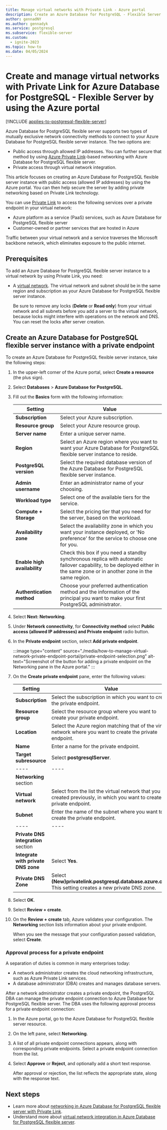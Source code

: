 ```yaml
---
title: Manage virtual networks with Private Link - Azure portal
description: Create an Azure Database for PostgreSQL - Flexible Server instance with public access by using the Azure portal, and add private networking to the server based on Azure Private Link.
author: gennadNY
ms.author: gennadyk
ms.service: postgresql
ms.subservice: flexible-server
ms.custom:
  - ignite-2023
ms.topic: how-to
ms.date: 04/05/2024
---
```



# Create and manage virtual networks with Private Link for Azure Database for PostgreSQL - Flexible Server by using the Azure portal

[!INCLUDE [applies-to-postgresql-flexible-server](../includes/applies-to-postgresql-flexible-server.md)]

Azure Database for PostgreSQL flexible server supports two types of mutually exclusive network connectivity methods to connect to your Azure Database for PostgreSQL flexible server instance. The two options are:

* Public access through allowed IP addresses. You can further secure that method by using [Azure Private Link](./concepts-networking-private-link.md)-based networking with Azure Database for PostgreSQL flexible server. 
* Private access through virtual network integration.

This article focuses on creating an Azure Database for PostgreSQL flexible server instance with public access (allowed IP addresses) by using the Azure portal. You can then help secure the server by adding private networking based on Private Link technology.

You can use [Private Link](../../private-link/private-link-overview.md) to access the following services over a private endpoint in your virtual network:

* Azure platform as a service (PaaS) services, such as Azure Database for PostgreSQL flexible server
* Customer-owned or partner services that are hosted in Azure

Traffic between your virtual network and a service traverses the Microsoft backbone network, which eliminates exposure to the public internet.



## Prerequisites

To add an Azure Database for PostgreSQL flexible server instance to a virtual network by using Private Link, you need:

* A [virtual network](../../virtual-network/quick-create-portal.md#create-a-virtual-network). The virtual network and subnet should be in the same region and subscription as your Azure Database for PostgreSQL flexible server instance.

  Be sure to remove any locks (**Delete** or **Read only**) from your virtual network and all subnets before you add a server to the virtual network, because locks might interfere with operations on the network and DNS. You can reset the locks after server creation.


## Create an Azure Database for PostgreSQL flexible server instance with a private endpoint

To create an Azure Database for PostgreSQL flexible server instance, take the following steps:

1. In the upper-left corner of the Azure portal, select **Create a resource** (the plus sign).

2. Select **Databases** > **Azure Database for PostgreSQL**.

3. Fill out the **Basics** form with the following information:

   |Setting |Value|
   |---------|------|
   |**Subscription**| Select your Azure subscription.|
   |**Resource group**| Select your Azure resource group.|
   |**Server name**| Enter a unique server name.|
   |**Region**|Select an Azure region where you want to want your Azure Database for PostgreSQL flexible server instance to reside.|
   |**PostgreSQL version**|Select the required database version of the Azure Database for PostgreSQL flexible server instance.|
   |**Admin username** |Enter an administrator name of your choosing.|
   |**Workload type**|Select one of the available tiers for the service.|
   |**Compute + Storage**|Select the pricing tier that you need for the server, based on the workload.|
   |**Availability zone**|Select the availability zone in which you want your instance deployed, or 'No preference' for the service to choose one for you.|
   |**Enable high availability**|Check this box if you need a standby synchronous replica with automatic failover capability, to be deployed either in the same zone or in another zone in the same region.|
   |**Authentication method**|Choose your preferred authentication method and the information of the principal you want to make your first PostgreSQL administrator.|

5. Select **Next: Networking**.

6. Under **Network connectivity**, for **Connectivity method** select **Public access (allowed IP addresses) and Private endpoint** radio button.

7. In the **Private endpoint** section, select **Add private endpoint**.

    :::image type="content" source="./media/how-to-manage-virtual-network-private-endpoint-portal/private-endpoint-selection.png" alt-text="Screenshot of the button for adding a private endpoint on the Networking pane in the Azure portal." :::
8. On the **Create private endpoint** pane, enter the following values:

   |Setting|Value|
   |---------|------|
   |**Subscription**| Select the subscription in which you want to create the private endpoint.|
   |**Resource group**| Select the resource group where you want to create your private endpoint.|
   |**Location**|Select the Azure region matching that of the virtual network where you want to create the private endpoint.|
   |**Name**|Enter a name for the private endpoint.|
   |**Target subresource**|Select **postgresqlServer**.|
   |----|----|
   |**Networking** section| |
   |**Virtual network**| Select from the list the virtual network that you created previously, in which you want to create the private endpoint. |
   |**Subnet**|Enter the name of the subnet where you want to create the private endpoint.|
   |----|----|
   |**Private DNS integration** section| |
   |**Integrate with private DNS zone**| Select **Yes**.|
   |**Private DNS Zone**| Select **(New)privatelink.postgresql.database.azure.com**. This setting creates a new private DNS zone.|

9. Select **OK**.

10. Select **Review + create**.

11. On the **Review + create** tab, Azure validates your configuration. The **Networking** section lists information about your private endpoint.

    When you see the message that your configuration passed validation, select **Create**.

### Approval process for a private endpoint

A separation of duties is common in many enterprises today:

* A network administrator creates the cloud networking infrastructure, such as Azure Private Link services.
* A database administrator (DBA) creates and manages database servers.

After a network administrator creates a private endpoint, the PostgreSQL DBA can manage the private endpoint connection to Azure Database for PostgreSQL flexible server. The DBA uses the following approval process for a private endpoint connection:

1. In the Azure portal, go to the Azure Database for PostgreSQL flexible server resource.

1. On the left pane, select **Networking**.

1. A list of all private endpoint connections appears, along with corresponding private endpoints. Select a private endpoint connection from the list.

1. Select **Approve** or **Reject**, and optionally add a short text response.

   After approval or rejection, the list reflects the appropriate state, along with the response text.

## Next steps

* Learn more about [networking in Azure Database for PostgreSQL flexible server with Private Link](./concepts-networking-private-link.md).
* Understand more about [virtual network integration in Azure Database for PostgreSQL flexible server](./concepts-networking-private.md).
